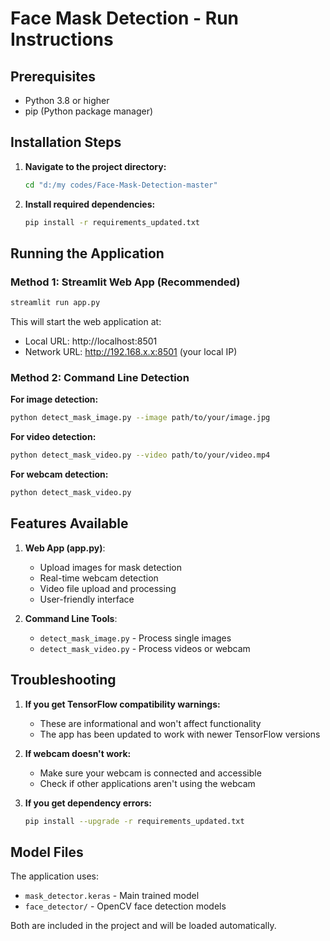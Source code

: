 # Face Mask Detection - Run Instructions

## Prerequisites
- Python 3.8 or higher
- pip (Python package manager)

## Installation Steps

1. **Navigate to the project directory:**
   ```bash
   cd "d:/my codes/Face-Mask-Detection-master"
   ```

2. **Install required dependencies:**
   ```bash
   pip install -r requirements_updated.txt
   ```

## Running the Application

### Method 1: Streamlit Web App (Recommended)
```bash
streamlit run app.py
```
This will start the web application at:
- Local URL: http://localhost:8501
- Network URL: http://192.168.x.x:8501 (your local IP)

### Method 2: Command Line Detection

**For image detection:**
```bash
python detect_mask_image.py --image path/to/your/image.jpg
```

**For video detection:**
```bash
python detect_mask_video.py --video path/to/your/video.mp4
```

**For webcam detection:**
```bash
python detect_mask_video.py
```

## Features Available

1. **Web App (app.py)**:
   - Upload images for mask detection
   - Real-time webcam detection
   - Video file upload and processing
   - User-friendly interface

2. **Command Line Tools**:
   - `detect_mask_image.py` - Process single images
   - `detect_mask_video.py` - Process videos or webcam

## Troubleshooting

1. **If you get TensorFlow compatibility warnings:**
   - These are informational and won't affect functionality
   - The app has been updated to work with newer TensorFlow versions

2. **If webcam doesn't work:**
   - Make sure your webcam is connected and accessible
   - Check if other applications aren't using the webcam

3. **If you get dependency errors:**
   ```bash
   pip install --upgrade -r requirements_updated.txt
   ```

## Model Files
The application uses:
- `mask_detector.keras` - Main trained model
- `face_detector/` - OpenCV face detection models

Both are included in the project and will be loaded automatically.
